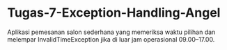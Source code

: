 # Tugas-7-Exception-Handling-Angel
Aplikasi pemesanan salon sederhana yang memeriksa waktu pilihan dan melempar InvalidTimeException jika di luar jam operasional 09.00–17.00.
